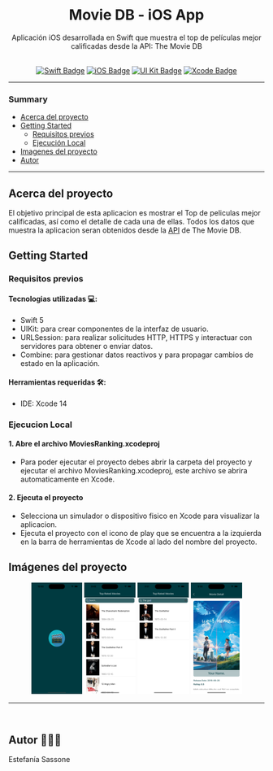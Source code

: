 <h1  align="center"> Movie DB - iOS App </h1>

<div align="center"> Aplicación iOS desarrollada en Swift que muestra el top de películas mejor calificadas desde la API: The Movie DB </div> &nbsp;

<p align="center">
  <a href="https://www.swift.org/">
    <img src="https://badgen.net/badge/language/swift/orange" alt="Swift Badge"/></a>
  <a href="https://www.apple.com/la/ios/ios-18/">
    <img src="https://badgen.net/badge/build/ios/gray" alt="iOS Badge"/></a>
  <a href="https://developer.apple.com/documentation/uikit">
    <img src="https://badgen.net/badge/ui-library/uikit/23ADD8E6" alt="UI Kit Badge"/></a>
  <a href="https://developer.apple.com/xcode/">
    <img src="https://badgen.net/badge/ide/xcode/blue" alt="Xcode Badge"/></a>
</p>


---

### Summary

- [Acerca del proyecto](#acerca-del-proyecto)
- [Getting Started](#getting-started)
  - [Requisitos previos](#requisitos-previos)
  - [Ejecución Local](#ejecucion-local)
- [Imagenes del proyecto](imagenes-del-proyecto)
- [Autor](#autor)

---

## Acerca del proyecto
El objetivo principal de esta aplicacion es mostrar el Top de peliculas mejor calificadas, así como el detalle de cada una de ellas. Todos los datos que muestra la aplicacion seran obtenidos desde la [API](https://developer.themoviedb.org/docs/getting-started) de The Movie DB.

## Getting Started

### Requisitos previos

#### Tecnologias utilizadas 💻:
- Swift 5
- UIKit: para crear componentes de la interfaz de usuario.
- URLSession: para realizar solicitudes HTTP, HTTPS y interactuar con servidores para obtener o enviar datos.
- Combine: para gestionar datos reactivos y para propagar cambios de estado en la aplicación.

#### Herramientas requeridas 🛠:
- IDE: Xcode 14

### Ejecucion Local

#### 1. Abre el archivo MoviesRanking.xcodeproj
- Para poder ejecutar el proyecto debes abrir la carpeta del proyecto y ejecutar el archivo MoviesRanking.xcodeproj, este archivo se abrira automaticamente en Xcode.

#### 2. Ejecuta el proyecto
- Selecciona un simulador o dispositivo fisico en Xcode para visualizar la aplicacion.
- Ejecuta el proyecto con el icono de play que se encuentra a la izquierda en la barra de herramientas de Xcode al lado del nombre del proyecto.
     

## Imágenes del proyecto

<div align="center">
  <img src="https://github.com/Estefani-a/movieDB_iOS_app/blob/main/images/lauch.png" alt="imagen2" width="20%" />
  <img src="https://github.com/Estefani-a/movieDB_iOS_app/blob/main/images/home.png" alt="imagen3" width="20%" />
  <img src="https://github.com/Estefani-a/movieDB_iOS_app/blob/main/images/search1.png" alt="imagen4" width="20%" />
  <img src="https://github.com/Estefani-a/movieDB_iOS_app/blob/main/images/detailView.png" alt="imagen4" width="20%"/>
</div>

---

 &nbsp;
 
## Autor 👩🏻‍💻

Estefanía Sassone
